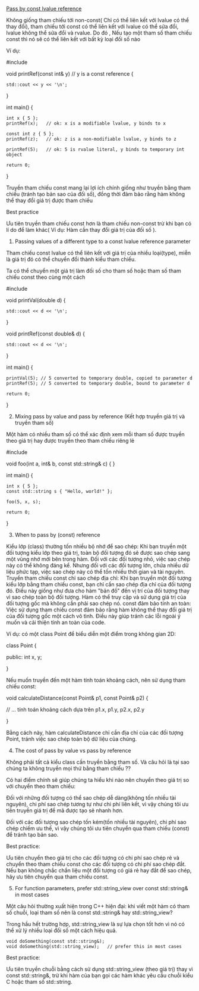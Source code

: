 [Pass by const lvalue reference](https://www.learncpp.com/cpp-tutorial/pass-by-const-lvalue-reference/)

Không giống tham chiếu tới non-const( Chỉ có thể liên kết với lvalue có thể thay đổi), tham chiếu tới const có thể liên kết với lvalue có thể sửa đổi, lvalue không thể sửa đổi và rvalue. Do đó , Nếu tạo một tham số tham chiếu const thì nó sẽ có thể liên kết với bất kỳ loại đối số nào

Ví dụ:

#include <iostream>

void printRef(const int& y) // y is a const reference
{

    std::cout << y << '\n';

}

int main()
{

    int x { 5 };
    printRef(x);   // ok: x is a modifiable lvalue, y binds to x

    const int z { 5 };
    printRef(z);   // ok: z is a non-modifiable lvalue, y binds to z

    printRef(5);   // ok: 5 is rvalue literal, y binds to temporary int object

    return 0;

}

Truyền tham chiếu const mang lại lợi ích chính giống như truyền bằng tham chiếu (tránh tạo bản sao của đối số), đồng thời đảm bảo rằng hàm không thể thay đổi giá trị được tham chiếu

Best practice

Ưu tiên truyền tham chiếu const hơn là tham chiếu non-const trừ khi bạn có lí do để làm khác( Ví dụ: Hàm cần thay đổi giá trị của đối số ).

1. Passing values of a different type to a const lvalue reference parameter

Tham chiếu const lvalue có thể liên kết với giá trị của nhiều loại(type), miễn là giá trị đó có thể chuyển đổi thành kiểu tham chiếu.

Ta có thể chuyển một giá trị làm đối số cho tham số  hoặc tham số tham chiếu const theo cùng một cách

#include <iostream>

void printVal(double d)
{

    std::cout << d << '\n';

}

void printRef(const double& d)
{

    std::cout << d << '\n';

}

int main()
{

    printVal(5); // 5 converted to temporary double, copied to parameter d
    printRef(5); // 5 converted to temporary double, bound to parameter d

    return 0;

}

2. Mixing pass by value and pass by reference (Kết hợp truyền giá trị và truyền tham số)

Một hàm có nhiều tham số có thể xác định xem mỗi tham số được truyền theo giá trị hay được truyền theo tham chiếu riêng lẻ

#include <string>

void foo(int a, int& b, const std::string& c)
{
}

int main()
{

    int x { 5 };
    const std::string s { "Hello, world!" };

    foo(5, x, s);

    return 0;

}

3. When to pass by (const) reference

Kiểu lớp (class) thường tốn nhiều bộ nhớ để sao chép: Khi bạn truyền một đối tượng kiểu lớp theo giá trị, toàn bộ đối tượng đó sẽ được sao chép sang một vùng nhớ mới bên trong hàm. Đối với các đối tượng nhỏ, việc sao chép này có thể không đáng kể. Nhưng đối với các đối tượng lớn, chứa nhiều dữ liệu phức tạp, việc sao chép này có thể tốn nhiều thời gian và tài nguyên.
Truyền tham chiếu const chỉ sao chép địa chỉ: Khi bạn truyền một đối tượng kiểu lớp bằng tham chiếu const, bạn chỉ cần sao chép địa chỉ của đối tượng đó. Điều này giống như đưa cho hàm "bản đồ" đến vị trí của đối tượng thay vì sao chép toàn bộ đối tượng. Hàm có thể truy cập và sử dụng giá trị của đối tượng gốc mà không cần phải sao chép nó.
const đảm bảo tính an toàn: Việc sử dụng tham chiếu const đảm bảo rằng hàm không thể thay đổi giá trị của đối tượng gốc một cách vô tình. Điều này giúp tránh các lỗi ngoài ý muốn và cải thiện tính an toàn của code.

Ví dụ: có một class Point để biểu diễn một điểm trong không gian 2D:

class Point {

public:
    int x, y;

}

Nếu muốn truyền đến một hàm tính toán khoảng cách, nên sử dụng tham chiếu const:

void calculateDistance(const Point& p1, const Point& p2) {

  // ... tính toán khoảng cách dựa trên p1.x, p1.y, p2.x, p2.y

}

Bằng cách này, hàm calculateDistance chỉ cần địa chỉ của các đối tượng Point, tránh việc sao chép toàn bộ dữ liệu của chúng.

4. The cost of pass by value vs pass by reference

Không phải tất cả kiểu class cần truyền bằng tham số.  Và câu hỏi là tại sao chúng ta không truyền mọi thứ bằng tham chiếu ??

Có hai điểm chính sẽ giúp chúng ta hiểu khi nào nên chuyển theo giá trị so với chuyển theo tham chiếu:
 
Đối với những đối tượng có thể sao chép dễ dàng(không tốn nhiều tài nguyên), chi phí sao chép tương tự như chi phí liên kết, vì vậy chúng tôi ưu tiên truyền giá trị để mã được tạo sẽ nhanh hơn.

Đối với các đối tượng sao chép tốn kém(tốn nhiều tài nguyên), chi phí sao chép chiếm ưu thế, vì vậy chúng tôi ưu tiên chuyển qua tham chiếu (const) để tránh tạo bản sao.

Best practice:

Ưu tiên chuyển theo giá trị cho các đối tượng có chi phí sao chép rẻ và chuyển theo tham chiếu const cho các đối tượng có chi phí sao chép đắt. Nếu bạn không chắc chắn liệu một đối tượng có giá rẻ hay đắt để sao chép, hãy ưu tiên chuyển qua tham chiếu const.

5. For function parameters, prefer std::string_view over const std::string& in most cases 

Một câu hỏi thường xuất hiện trong C++ hiện đại: khi viết một hàm có tham số chuỗi, loại tham số nên là const std::string& hay std::string_view?

Trong hầu hết trường hợp, std::string_view là sự lựa chọn tốt hơn vì nó có thể xử lý nhiều loại đối số một cách hiệu quả.

    void doSomething(const std::string&);
    void doSomething(std::string_view);   // prefer this in most cases

Best practice:

Ưu tiên truyền chuỗi bằng cách sử dụng std::string_view (theo giá trị) thay vì const std::string&, trừ khi hàm của bạn gọi các hàm khác yêu cầu chuỗi kiểu C hoặc tham số std::string.

